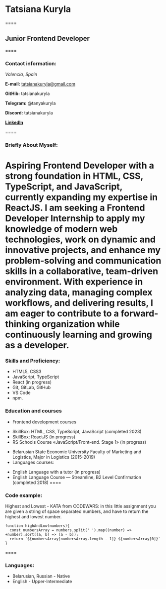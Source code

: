 # Tatsiana Kuryla
====
## Junior Frontend Developer
====
### Contact information:
*Valencia, Spain*

**E-mail:** tatsianakuryla@gmail.com

**GitHib:** tatsianakuryla

**Telegram:** @tanyakuryla

**Discord:** tatsianakuryla

**[LinkedIn](https://www.linkedin.com/in/tatsiana-kuryla/)**

====
### Briefly About Myself:
Aspiring Frontend Developer with a strong foundation in HTML, CSS, TypeScript, and JavaScript, currently expanding my expertise in ReactJS. I am seeking a Frontend Developer Internship to apply my knowledge of modern web technologies, work on dynamic and innovative projects, and enhance my problem-solving and communication skills in a collaborative, team-driven environment. With experience in analyzing data, managing complex workflows, and delivering results, I am eager to contribute to a forward-thinking organization while continuously learning and growing as a developer.
====
### Skills and Proficiency:
* HTML5, CSS3
* JavaScript, TypeScript
* React (in progress)
* Git, GitLab, GitHub
* VS Code
* npm.
### Education and courses
* Frontend development courses
+ SkillBox: HTML, CSS, TypeScript, JavaScript (completed 2023)
+ SkillBox: ReactJS (in progress)
+ RS Schools Course «JavaScript/Front-end. Stage 1» (in progress)
* Belarusian State Economic University
Faculty of Marketing and Logistics, Major in Logistics (2015-2019)
* Languages courses:
+ English Language with a tutor (in progress)
+ English Language Course — Streamline, B2 Level Confirmation (completed 2018)
====
### Code example: 
Highest and Lowest - KATA from CODEWARS: in this little assignment you are given a string of space separated numbers, and have to return the highest and lowest number.
```
function highAndLow(numbers){
  const numbersArray = numbers.split(' ').map((number) => +number).sort((a, b) => (a - b));
  return `${numbersArray[numbersArray.length - 1]} ${numbersArray[0]}`
}
```
====
### Languages:
* Belarusian, Russian - Native
* English - Upper-Intermediate